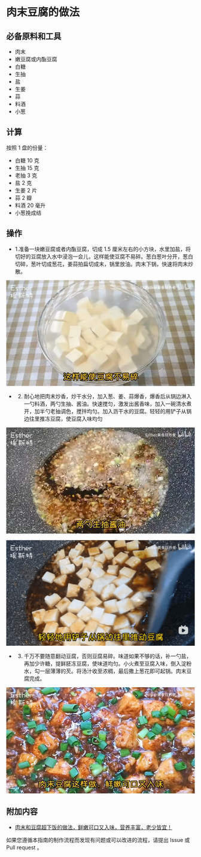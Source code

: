 # 肉末豆腐的做法

## 必备原料和工具

- 肉末
- 嫩豆腐或内酯豆腐
- 白糖
- 生抽
- 盐
- 生姜
- 蒜
- 料酒
- 小葱

## 计算

按照 1 盘的份量：

- 白糖 10 克
- 生抽 15 克
- 老抽 3 克
- 盐 2 克
- 生姜 2 片
- 蒜 2 瓣
- 料酒 20 毫升
- 小葱挽成结

## 操作

- 1.准备一块嫩豆腐或者内酯豆腐，切成 1.5 厘米左右的小方块，水里加盐，将切好的豆腐放入水中浸泡一会儿，这样能使豆腐不易碎。葱白葱叶分开，葱白切碎，葱叶切成葱花，姜蒜拍扁切成末，锅里放油。肉末下锅，快速将肉末炒散。

![](./1.webp)

- 2. 耐心地把肉末炒香，炒干水分，加入葱、姜、蒜爆香，爆香后从锅边淋入一勺料酒，两勺生抽、酱油。快速搅匀，激发出酱香味，加入一碗清水煮开，加半勺老抽调色，搅拌均匀。加入沥干水的豆腐。轻轻的用铲子从锅边往里推冻豆腐，使豆腐入味均匀

![](./2.webp)

![](./3.png)

- 3. 千万不要随意翻动豆腐，否则豆腐易碎。味道如果不够的话，补一勺盐，再加少许糖，提鲜胚冻豆腐，使味道均匀。小火煮至豆腐入味，倒入淀粉水，勾一层薄薄的芡。将汤汁收至浓稠，最后撒上葱花即可起锅。肉末豆腐完成。

![](./4.webp)

## 附加内容

- [肉末和豆腐超下饭的做法，鲜嫩可口又入味，营养丰富，老少皆宜！](https://www.bilibili.com/video/BV1iF411e7DM/?spm_id_from=333.999.0.0&vd_source=b080c1e3a5d9d4c1b7d7de6c5e93368e)

如果您遵循本指南的制作流程而发现有问题或可以改进的流程，请提出 Issue 或 Pull request 。
